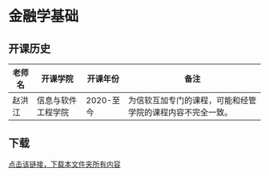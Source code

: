 # 金融学基础


## 开课历史

老师名|开课学院|开课年份|备注
---|---|---|---
赵洪江|信息与软件工程学院|2020-至今|为信软互加专门的课程，可能和经管学院的课程内容不完全一致。


## 下载

[点击该链接，下载本文件夹所有内容](https://xovee.github.io/gitzip/?https://github.com/Xovee/uestc-course/tree/main/课程目录/[金融学基础])
